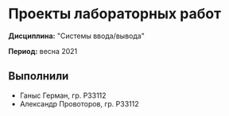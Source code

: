 # Проекты лабораторных работ

**Дисциплина:** "Системы ввода/вывода"

**Период:** весна 2021

## Выполнили

- Ганыс Герман, гр. P33112
- Александр Провоторов, гр. P33112